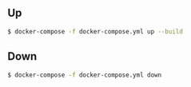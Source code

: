 
## Up

```bash
$ docker-compose -f docker-compose.yml up --build
```

## Down

```bash
$ docker-compose -f docker-compose.yml down
```
